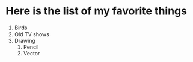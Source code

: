 # Here is the list of my favorite things
1. Birds
2. Old TV shows
3. Drawing
   1. Pencil
   2. Vector
